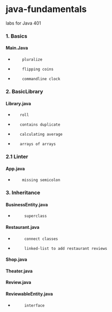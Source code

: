 # java-fundamentals
labs for Java 401

### 1. Basics
####    Main.Java
*         pluralize
*         flipping coins
*         commandline clock
        
### 2. BasicLibrary
####    Library.java
 *        roll
 *        contains duplicate
 *        calculating average 
 *        arrays of arrays
 
### 2.1    Linter
####        App.java
*         missing semicolon

### 3. Inheritance
####        BusinessEntity.java
*          superclass
####        Restaurant.java
*          connect classes
*          linked-list to add restaurant reviews
####        Shop.java
####        Theater.java
####        Review.java
####        ReviewableEntity.java
*          interface


